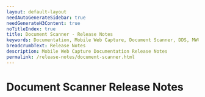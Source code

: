 ```yaml
---
layout: default-layout
needAutoGenerateSidebar: true
needGenerateH3Content: true
noTitleIndex: true
title: Document Scanner - Release Notes
keywords: Documentation, Mobile Web Capture, Document Scanner, DDS, MWC, Release Notes
breadcrumbText: Release Notes
description: Mobile Web Capture Documentation Release Notes
permalink: /release-notes/document-scanner.html
---
```


# Document Scanner Release Notes
